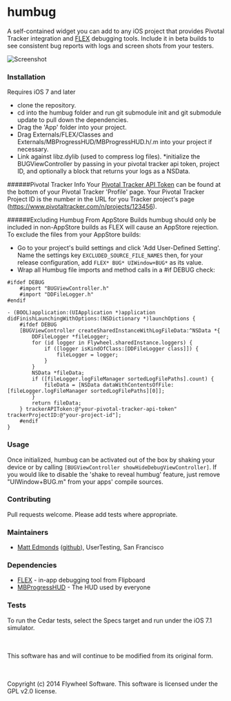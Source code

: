 humbug
======

A self-contained widget you can add to any iOS project that provides Pivotal Tracker integration and [FLEX](https://github.com/Flipboard/FLEX) debugging tools. Include it in beta builds to see consistent bug reports with logs and screen shots from your testers.

![Screenshot](https://github.com/upstartmobile/humbug/blob/master/Readme/screenshot.png?raw=true)

### Installation
Requires iOS 7 and later

* clone the repository.
* cd into the humbug folder and run git submodule init and git submodule update to pull down the dependencies.
* Drag the 'App' folder into your project.
* Drag Externals/FLEX/Classes and Externals/MBProgressHUD/MBProgressHUD.h/.m into your project if necessary.
* Link against libz.dylib (used to compress log files).
*initialize the BUGViewController by passing in your pivotal tracker api token, project ID, and optionally a block that returns your logs as a NSData.

######Pivotal Tracker Info
Your [Pivotal Tracker API Token](https://www.pivotaltracker.com/faq#wherecanifindmyapitoken) can be found at the bottom of your Pivotal Tracker 'Profile' page. Your Pivotal Tracker Project ID is the number in the URL for you Tracker project's page (https://www.pivotaltracker.com/n/projects/123456).

######Excluding Humbug From AppStore Builds
humbug should only be included in non-AppStore builds as FLEX will cause an AppStore rejection. To exclude the files from your AppStore builds:

* Go to your project's build settings and click 'Add User-Defined Setting'. Name the settings key ```EXCLUDED_SOURCE_FILE_NAMES``` then, for your release configuration, add ```FLEX* BUG* UIWindow+BUG*``` as its value. 
* Wrap all Humbug file imports and method calls in a #if DEBUG check:

```objc
#ifdef DEBUG
	#import "BUGViewController.h"
	#import "DDFileLogger.h"
#endif

- (BOOL)application:(UIApplication *)application didFinishLaunchingWithOptions:(NSDictionary *)launchOptions {
    #ifdef DEBUG
    [BUGViewController createSharedInstanceWithLogFileData:^NSData *{
        DDFileLogger *fileLogger;
        for (id logger in Flywheel.sharedInstance.loggers) {
            if ([logger isKindOfClass:[DDFileLogger class]]) {
                fileLogger = logger;
            }
        }
        NSData *fileData;
        if ([fileLogger.logFileManager sortedLogFilePaths].count) {
            fileData = [NSData dataWithContentsOfFile:[fileLogger.logFileManager sortedLogFilePaths][0]];
        }
        return fileData;
    } trackerAPIToken:@"your-pivotal-tracker-api-token" trackerProjectID:@"your-project-id"];
    #endif
}
```

### Usage
Once initialized, humbug can be activated out of the box by shaking your device or by calling ```[BUGViewController showHideDebugViewController]```.
If you would like to disable the 'shake to reveal humbug' feature, just remove "UIWindow+BUG.m" from your apps' compile sources.

### Contributing 
Pull requests welcome. Please add tests where appropriate.

### Maintainers
* [Matt Edmonds](mailto:matthewedmonds@me.com) ([github](https://github.com/medmonds)), UserTesting, San Francisco

### Dependencies

* [FLEX](https://github.com/Flipboard/FLEX) - in-app debugging tool from Flipboard
* [MBProgressHUD](https://github.com/jdg/MBProgressHUD) - The HUD used by everyone
 
### Tests

To run the Cedar tests, select the Specs target and run under the iOS 7.1 simulator.

<br/><br/>
This software has and will continue to be modified from its original form.

<br/><br/>
Copyright (c) 2014 Flywheel Software. This software is licensed under the GPL v2.0 license. 

